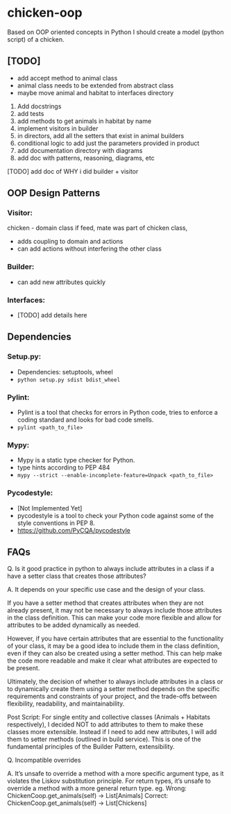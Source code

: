 # chicken-oop
Based on OOP oriented concepts in Python I should create a model (python script) of a chicken.

## [TODO]
- add accept method to animal class
- animal class needs to be extended from abstract class
- maybe move animal and habitat to interfaces directory
1. Add docstrings
2. add tests
3. add methods to get animals in habitat by name
4. implement visitors in builder
5. in directors, add all the setters that exist in animal builders
6. conditional logic to add just the parameters provided in product
7. add documentation directory with diagrams
8. add doc with patterns, reasoning, diagrams, etc

[TODO] add doc of WHY i did builder + visitor

## OOP Design Patterns
### Visitor:
chicken - domain class
if feed, mate was part of chicken class, 
 - adds coupling to domain and actions
 - can add actions without interfering the other class

### Builder:
 - can add new attributes quickly

### Interfaces:
 - [TODO] add details here

## Dependencies

### Setup.py:
- Dependencies: setuptools, wheel
- `python setup.py sdist bdist_wheel`

### Pylint:
- Pylint is a tool that checks for errors in Python code, tries to enforce a coding standard and looks for bad code smells. 
- `pylint <path_to_file>`

### Mypy:
- Mypy is a static type checker for Python.
- type hints according to PEP 484
- `mypy --strict --enable-incomplete-feature=Unpack <path_to_file>`

### Pycodestyle:
- [Not Implemented Yet]
- pycodestyle is a tool to check your Python code against some of the style conventions in PEP 8.
- https://github.com/PyCQA/pycodestyle

## FAQs
Q. Is it good practice in python to always include attributes in a class if a have a setter class that creates those attributes?

A. It depends on your specific use case and the design of your class.

If you have a setter method that creates attributes when they are not already present, it may not be necessary to always include those attributes in the class definition. This can make your code more flexible and allow for attributes to be added dynamically as needed.

However, if you have certain attributes that are essential to the functionality of your class, it may be a good idea to include them in the class definition, even if they can also be created using a setter method. This can help make the code more readable and make it clear what attributes are expected to be present.

Ultimately, the decision of whether to always include attributes in a class or to dynamically create them using a setter method depends on the specific requirements and constraints of your project, and the trade-offs between flexibility, readability, and maintainability.

Post Script: For single entity and collective classes (Animals + Habitats respectively), I decided NOT to add attributes to them to make these classes more extensible. Instead if I need to add new attributes, I will add them to setter methods (outlined in build service). This is one of the fundamental principles of the Builder Pattern, extensibility.

Q. Incompatible overrides

A. It’s unsafe to override a method with a more specific argument type, as it violates the Liskov substitution principle. For return types, it’s unsafe to override a method with a more general return type. 
eg.
Wrong: ChickenCoop.get_animals(self) -> List[Animals]
Correct: ChickenCoop.get_animals(self) -> List[Chickens]